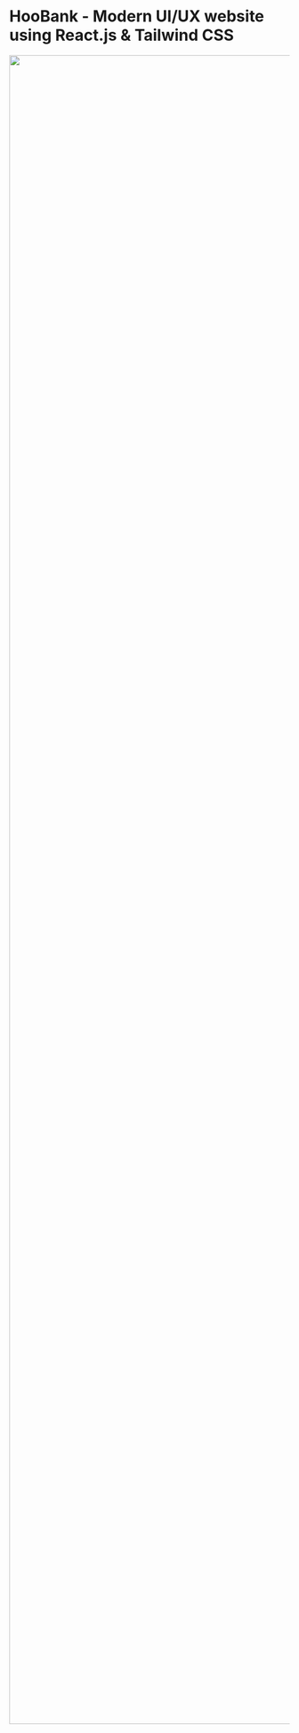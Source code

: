 # HooBank - Modern UI/UX website using React.js & Tailwind CSS

<img src="https://github.com/uralaleksandr/bank_modern_app/blob/master/public/demo.gif" width="3000" />
